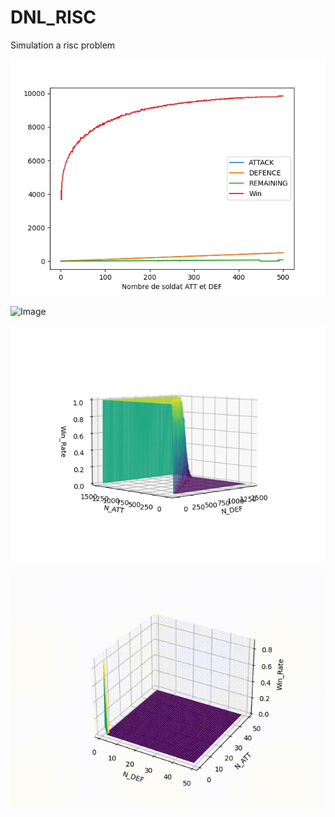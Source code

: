 # DNL_RISC
Simulation a risc problem

![Video](Courbe_en_fonction_de_N_SOLDAT_0_to_500.png?raw=true "Title")

![Image](animation_N_ATT.gif)


![Image](3D_WinRate_echantillon=1000_interval=10.png?raw=true "Title")

![Video](animation_3D_P10000_N50.gif)
